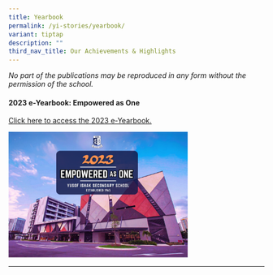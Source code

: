 ```yaml
---
title: Yearbook
permalink: /yi-stories/yearbook/
variant: tiptap
description: ""
third_nav_title: Our Achievements & Highlights
---
```

<p><em>No part of the publications may be reproduced in any form without the permission of the school.</em></p><h4><strong>2023 e-Yearbook: Empowered as One</strong></h4><p><a href="https://go.gov.sg/yiss2023yearbook" rel="noopener noreferrer nofollow" target="_blank">Click here to access the 2023 e-Yearbook.</a></p><div class="isomer-image-wrapper"><img style="width: 70%;" height="auto" width="100%" alt="2023 e-yearbook" src="/images/YISS_Yearbook_2023__final_.png"></div><hr><p></p>